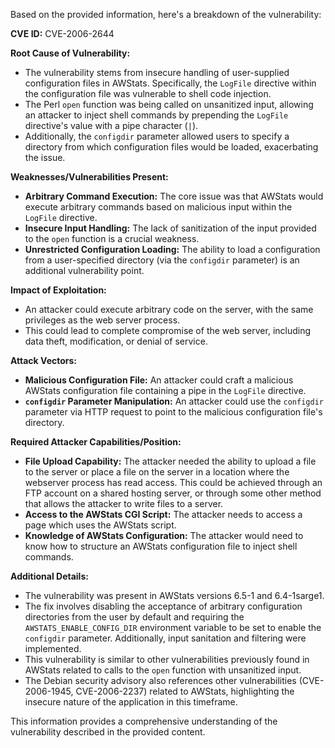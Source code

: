 Based on the provided information, here's a breakdown of the vulnerability:

**CVE ID:** CVE-2006-2644

**Root Cause of Vulnerability:**
- The vulnerability stems from insecure handling of user-supplied configuration files in AWStats. Specifically, the `LogFile` directive within the configuration file was vulnerable to shell code injection.
- The Perl `open` function was being called on unsanitized input, allowing an attacker to inject shell commands by prepending the `LogFile` directive's value with a pipe character (`|`).
- Additionally, the `configdir` parameter allowed users to specify a directory from which configuration files would be loaded, exacerbating the issue.

**Weaknesses/Vulnerabilities Present:**
- **Arbitrary Command Execution:**  The core issue was that AWStats would execute arbitrary commands based on malicious input within the `LogFile` directive.
- **Insecure Input Handling:** The lack of sanitization of the input provided to the `open` function is a crucial weakness.
- **Unrestricted Configuration Loading:** The ability to load a configuration from a user-specified directory (via the `configdir` parameter) is an additional vulnerability point.

**Impact of Exploitation:**
- An attacker could execute arbitrary code on the server, with the same privileges as the web server process.
- This could lead to complete compromise of the web server, including data theft, modification, or denial of service.

**Attack Vectors:**
- **Malicious Configuration File:** An attacker could craft a malicious AWStats configuration file containing a pipe in the `LogFile` directive.
- **`configdir` Parameter Manipulation:**  An attacker could use the `configdir` parameter via HTTP request to point to the malicious configuration file's directory.

**Required Attacker Capabilities/Position:**
- **File Upload Capability:** The attacker needed the ability to upload a file to the server or place a file on the server in a location where the webserver process has read access. This could be achieved through an FTP account on a shared hosting server, or through some other method that allows the attacker to write files to a server.
- **Access to the AWStats CGI Script:** The attacker needs to access a page which uses the AWStats script.
- **Knowledge of AWStats Configuration:** The attacker would need to know how to structure an AWStats configuration file to inject shell commands.

**Additional Details:**

- The vulnerability was present in AWStats versions 6.5-1 and 6.4-1sarge1.
- The fix involves disabling the acceptance of arbitrary configuration directories from the user by default and requiring the `AWSTATS_ENABLE_CONFIG_DIR` environment variable to be set to enable the `configdir` parameter. Additionally, input sanitation and filtering were implemented.
- This vulnerability is similar to other vulnerabilities previously found in AWStats related to calls to the `open` function with unsanitized input.
- The Debian security advisory also references other vulnerabilities (CVE-2006-1945, CVE-2006-2237) related to AWStats, highlighting the insecure nature of the application in this timeframe.

This information provides a comprehensive understanding of the vulnerability described in the provided content.